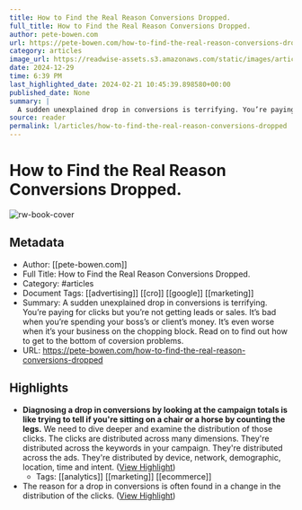 ```yaml
---
title: How to Find the Real Reason Conversions Dropped.
full_title: How to Find the Real Reason Conversions Dropped.
author: pete-bowen.com
url: https://pete-bowen.com/how-to-find-the-real-reason-conversions-dropped
category: articles
image_url: https://readwise-assets.s3.amazonaws.com/static/images/article2.74d541386bbf.png
date: 2024-12-29
time: 6:39 PM
last_highlighted_date: 2024-02-21 10:45:39.898580+00:00
published_date: None
summary: |
  A sudden unexplained drop in conversions is terrifying. You’re paying for clicks but you’re not getting leads or sales. It’s bad when you’re spending your boss’s or client’s money. It’s even worse when it’s your business on the chopping block. Read on to find out how to get to the bottom of coversion problems.
source: reader
permalink: l/articles/how-to-find-the-real-reason-conversions-dropped
---
```

# How to Find the Real Reason Conversions Dropped.

![rw-book-cover](https://readwise-assets.s3.amazonaws.com/static/images/article2.74d541386bbf.png)

## Metadata
- Author: [[pete-bowen.com]]
- Full Title: How to Find the Real Reason Conversions Dropped.
- Category: #articles
- Document Tags: [[advertising]] [[cro]] [[google]] [[marketing]] 
- Summary: A sudden unexplained drop in conversions is terrifying. You’re paying for clicks but you’re not getting leads or sales. It’s bad when you’re spending your boss’s or client’s money. It’s even worse when it’s your business on the chopping block. Read on to find out how to get to the bottom of coversion problems.
- URL: https://pete-bowen.com/how-to-find-the-real-reason-conversions-dropped

## Highlights
- **Diagnosing a drop in conversions by looking at the campaign totals is like trying to tell if you're sitting on a chair or a horse by counting the legs.**
  We need to dive deeper and examine the distribution of those clicks.
  The clicks are distributed across many dimensions. They're distributed across the keywords in your campaign. They're distributed across the ads. They're distributed by device, network, demographic, location, time and intent. ([View Highlight](https://read.readwise.io/read/01hq5maajtxqeqc29ew4bamz0d))
    - Tags: [[analytics]] [[marketing]] [[ecommerce]] 
- The reason for a drop in conversions is often found in a change in the distribution of the clicks. ([View Highlight](https://read.readwise.io/read/01hq5masjzph2gyfanc075sky0))


